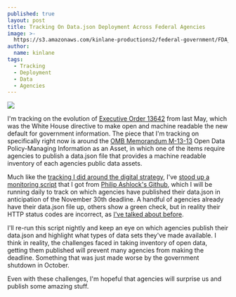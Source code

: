 ```yaml
---
published: true
layout: post
title: Tracking On Data.json Deployment Across Federal Agencies
image: >-
  https://s3.amazonaws.com/kinlane-productions2/federal-government/FDA_-_Data.png
author:
  name: kinlane
tags:
  - Tracking
  - Deployment
  - Data
  - Agencies
---
```

[![](https://s3.amazonaws.com/kinlane-productions2/federal-government/FDA_-_Data.png)](http://data.json.monitor.publicprivatesector.org/)

I'm tracking on the evolution of [Executive Order 13642](https://www.whitehouse.gov/the-press-office/2013/05/09/executive-order-making-open-and-machine-readable-new-default-government) from last May, which was the White House directive to make open and machine readable the new default for government information. The piece that I'm tracking on specifically right now is around the [OMB Memorandum M-13-13](https://project-open-data.github.io/policy-memo) Open Data Policy-Managing Information as an Asset, in which one of the items require agencies to publish a data.json file that provides a machine readable inventory of each agencies public data assets.

Much like the [tracking I did around the digital strategy](http://apievangelist.com/2012/08/21/11-more-federal-departments-and-agencies-have-published-their-api-digital-strategies/), I've [stood up a monitoring script](http://data.json.monitor.publicprivatesector.org/) that I got from [Philip Ashlock's Github](https://github.com/philipashlock/farm-server), which I will be running daily to track on which agencies have published their data.json in anticipation of the November 30th deadline. A handful of agencies already have their data.json file up, others show a green check, but in reality their HTTP status codes are incorrect, as [I've talked about before](http://kinlane.com/2013/11/06/knowing-your-http-status-codes-in-federal-government/).

I'll re-run this script nightly and keep an eye on which agencies publish their data.json and highlight what types of data sets they've made available. I think in reality, the challenges faced in taking inventory of open data, getting them published will prevent many agencies from making the deadline. Something that was just made worse by the government shutdown in October.

Even with these challenges, I'm hopeful that agencies will surprise us and publish some amazing stuff.